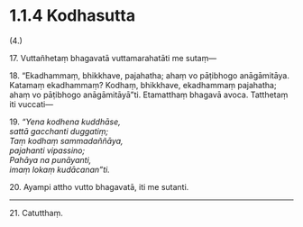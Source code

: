 

# 1.1.4 Kodhasutta




(4.)

17\. Vuttañhetaṃ bhagavatā vuttamarahatāti me sutaṃ—

18\. “Ekadhammaṃ, bhikkhave, pajahatha; ahaṃ vo pāṭibhogo anāgāmitāya. Katamaṃ ekadhammaṃ? Kodhaṃ, bhikkhave, ekadhammaṃ pajahatha; ahaṃ vo pāṭibhogo anāgāmitāyā”ti. Etamatthaṃ bhagavā avoca. Tatthetaṃ iti vuccati—

19\. _“Yena kodhena kuddhāse,_  
_sattā gacchanti duggatiṃ;_  
_Taṃ kodhaṃ sammadaññāya,_  
_pajahanti vipassino;_  
_Pahāya na punāyanti,_  
_imaṃ lokaṃ kudācanan”ti._  


20\. Ayampi attho vutto bhagavatā, iti me sutanti.

---

21\. Catutthaṃ.





